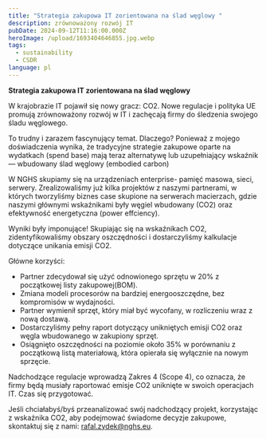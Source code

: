 ```yaml
---
title: "Strategia zakupowa IT zorientowana na ślad węglowy "
description: zrównoważony rozwój IT
pubDate: 2024-09-12T11:16:00.000Z
heroImage: /upload/1693404646855.jpg.webp
tags:
  - sustainability
  - CSDR
language: pl
---
```

**Strategia zakupowa IT zorientowana na ślad węglowy** 

W krajobrazie IT pojawił się nowy gracz: CO2. Nowe regulacje i polityka UE promują zrównoważony rozwój w IT i zachęcają firmy do śledzenia swojego śladu węglowego.

To trudny i zarazem fascynujący temat. Dlaczego? Ponieważ z mojego doświadczenia wynika, że tradycyjne strategie zakupowe oparte na wydatkach (spend base) mają teraz alternatywę lub uzupełniający wskaźnik — wbudowany ślad węglowy (embodied carbon)

W NGHS skupiamy się na urządzeniach enterprise- pamięć masowa, sieci, serwery. Zrealizowaliśmy już kilka projektów z naszymi partnerami, w których tworzyliśmy biznes case skupione na serwerach macierzach, gdzie naszymi głównymi wskaźnikami były węgiel wbudowany (CO2) oraz efektywność energetyczna (power effciency).

Wyniki były imponujące! Skupiając się na wskaźnikach CO2, zidentyfikowaliśmy obszary oszczędności i dostarczyliśmy kalkulacje dotyczące unikania emisji CO2.

Główne korzyści:

* Partner zdecydował się użyć odnowionego sprzętu w 20% z początkowej listy zakupowej(BOM).
* Zmiana modeli procesorów na bardziej energooszczędne, bez kompromisów w wydajności.
* Partner wymienił sprzęt, który miał być wycofany, w rozliczeniu wraz z nową dostawą.
* Dostarczyliśmy pełny raport dotyczący unikniętych emisji CO2 oraz węgla wbudowanego w zakupiony sprzęt.
* Osiągnięto oszczędności na poziomie około 35% w porównaniu z początkową listą materiałową, która opierała się wyłącznie na nowym sprzęcie.

Nadchodzące regulacje wprowadzą Zakres 4 (Scope 4), co oznacza, że firmy będą musiały raportować emisje CO2 uniknięte w swoich operacjach IT. Czas się przygotować.

Jeśli chciałabyś/byś przeanalizować swój nadchodzący projekt, korzystając z wskaźnika CO2, aby podejmować świadome decyzje zakupowe, skontaktuj się z nami: rafal.zydek@nghs.eu.
